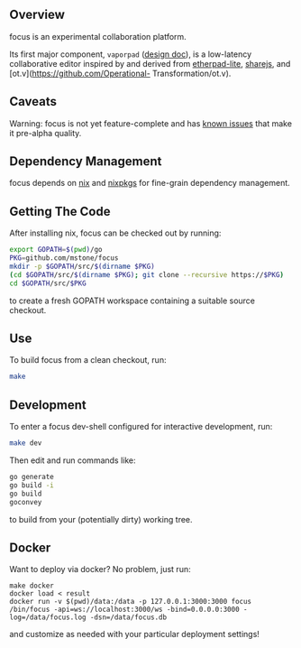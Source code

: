 ## Overview

focus is an experimental collaboration platform.

Its first major component, `vaporpad` ([design doc](./docs/intent.adoc)), is a
low-latency collaborative editor inspired by and derived from
[etherpad-lite](http://etherpad.org), [sharejs](http://sharejs.org), and
[ot.v](https://github.com/Operational- Transformation/ot.v).

## Caveats

Warning: focus is not yet feature-complete and has [known
issues](https://github.com/mstone/focus/issues) that make it pre-alpha quality.

## Dependency Management

focus depends on [nix](https://nixos.org/nix/) and
[nixpkgs](https://github.com/NixOS/nixpkgs) for fine-grain dependency
management.

## Getting The Code

After installing nix, focus can be checked out by running:

```bash
export GOPATH=$(pwd)/go
PKG=github.com/mstone/focus
mkdir -p $GOPATH/src/$(dirname $PKG)
(cd $GOPATH/src/$(dirname $PKG); git clone --recursive https://$PKG)
cd $GOPATH/src/$PKG
```

to create a fresh GOPATH workspace containing a suitable source checkout.

## Use

To build focus from a clean checkout, run:

```bash
make
```

## Development

To enter a focus dev-shell configured for interactive development, run:

```bash
make dev
```

Then edit and run commands like:

```bash
go generate
go build -i
go build
goconvey
```

to build from your (potentially dirty) working tree.

## Docker

Want to deploy via docker? No problem, just run:

```
make docker
docker load < result
docker run -v $(pwd)/data:/data -p 127.0.0.1:3000:3000 focus /bin/focus -api=ws://localhost:3000/ws -bind=0.0.0.0:3000 -log=/data/focus.log -dsn=/data/focus.db
```

and customize as needed with your particular deployment settings!
